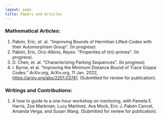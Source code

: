 ```yaml
---
layout: page
title: Papers and Articles
---
```


### Mathematical Articles:

1. Pabón, Eric, et. al. "Improving Bounds of Hermitian Lifted-Codes with their Automorphism Group". (In progress)
2. Pabón, Eric, Oriz-Albino, Reyes. "Properties of t(n)-primes". (In progress).
3. D. Chen, et. al. "Characterizing Parking Sequences". (In progress)
4. I. Byrne, et al. “Improving the Minimum Distance Bound of Trace Goppa Codes.” *ArXiv.org*, ArXiv.org, 11 Jan. 2022, https://arxiv.org/abs/2201.03741. (Submitted for review for publication).

### Writings and Contributions:

1. A how to guide to a one-hour workshop on mentoring, with Pamela E. Harris, Zoe Markman, Lucy Martinez, Ava Mock, Eric J. Pabón Cancel, Amanda Verga, and Susan Wang. (Submitted for review for publication).
